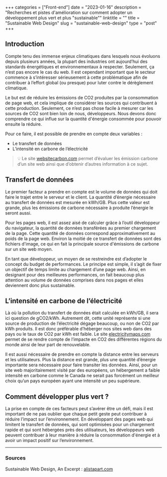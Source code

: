 +++
categories = ["Front-end"]
date = "2023-01-16"
description = "Recherches et pistes d'amélioration sur comment adopter un développement plus vert et plus \"sustainable\""
linktitle = ""
title = "Sustainable Web Design"
slug = "sustainable-web-design"
type = "post"
+++

## Introduction

Compte tenu des immense enjeux climatiques dans lesquels nous évoluons depuis plusieurs années, la plupart des industries ont aujourd’hui des standards énergétiques et environnementaux à respecter. Seulement, ça n’est pas encore le cas du web. Il est cependant important que le secteur commence à s’intéresser sérieusement à cette problématique afin de contribuer à l’effort global (ou presque) pour luter contre le dérèglement climatique.

Le but est de réduire les émissions de CO2 produites par la consommation de page web, et cela implique de considérer les sources qui contribuent à cette production. Seulement, ce n’est pas chose facile à mesurer car les sources de CO2 sont bien loin de nous, développeurs. Nous devons donc comprendre ce qui influe sur la quantité d'énergie consommée pour pouvoir ensuite la réduire. 

Pour ce faire, il est possible de prendre en compte deux variables : 

- Le transfert de données
- L’intensité en carbone de l’électricité


>💡 Le site [websitecarbon.com](http://websitecarbon.com/) permet d’évaluer les émission carbone d’un site web ainsi que d’obtenir d’autres information à ce sujet.

## Transfert de données

Le premier facteur a prendre en compte est le volume de données qui doit faire le trajet entre le serveur et le client. La quantité d’énergie nécessaire au transfert de données est mesurée en kWh/GB. Plus cette valeur est grande, plus les émissions de carbone nécessaire à produite l’énergie le seront aussi.

Pour les pages web, il est assez aisé de calculer grâce à l’outil développeur du navigateur, la quantité de données transférées au premier chargement de la page. Cette quantité de données correspond approximativement au poids de la page web. Environ la moitié de ce transfert de données sont des fichiers d'image, ce qui en fait la principale source d'émissions de carbone sur un site web moyen.

En tant que développeur, un moyen de se restreindre est d’adopter le concept du budget de performances. Le principe est simple, il s’agit de fixer un objectif de temps limite au chargement d’une page web. Ainsi, en designant pour des meilleures performances, on fait beaucoup plus attention au volume de données comprises dans nos pages et elles deviennent donc plus sustainable. 

## L’intensité en carbone de l’électricité

Là où la pollution du transfert de données était calculée en kWh/GB, il sera ici question de gCO2/kWh. Autrement dit, cette unité représente si une source de production de l’électricité dégage beaucoup, ou non de CO2 par kWh produits. Il est donc préférable d’héberger nos sites web dans des pays ou le taux de CO2 par kWh est faible. Le site [electricitymaps.com](https://app.electricitymaps.com/map) permet de se rendre compte de l’impacte en CO2 des différentes régions du monde ainsi de leur part de renouvelable. 

Il est aussi nécessaire de prendre en compte la distance entre les serveurs et les utilisateurs. Plus la distance est grande, plus une quantité d’énergie importante sera nécessaire pour faire transiter les données. Ainsi, pour un site web majoritairement visité par des européens, un hébergement a faible intensité en carbone comme le Canada ne serait pas forcément un meilleur choix qu’un pays européen ayant une intensité un peu supérieure.

## Comment développer plus vert ?

La prise en compte de ces facteurs peut s’avérer être un défi, mais il est important de ne pas oublier que chaque petit geste peut contribuer à réduire l’impact sur l’environnement. En développant des pages web qui limitent le transfert de données, qui sont optimisées pour un chargement rapide et qui sont hébergées près des utilisateurs, les développeurs web peuvent contribuer à leur manière à réduire la consommation d'énergie et à avoir un impact positif sur l’environnement.

---

### Sources
Sustainable Web Design, An Excerpt : [alistapart.com](https://alistapart.com/article/sustainable-web-design-excerpt/)